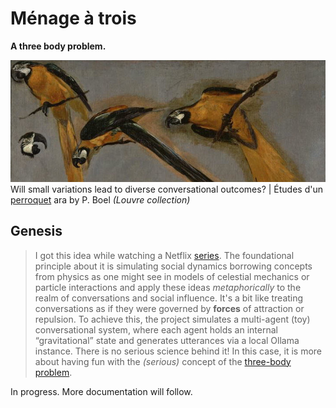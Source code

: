 # Ménage à trois

**A three body problem.**

![Banner Image](/img/header.jpeg "A header image depicting a stochastic parrot.")
Will small variations lead to diverse conversational outcomes? | Études d'un [perroquet](https://en.wikipedia.org/wiki/Stochastic_parrot) ara by P. Boel *(Louvre collection)*

## Genesis

> I got this idea while watching a Netflix [series](https://en.wikipedia.org/wiki/3_Body_Problem_(TV_series)). The foundational principle about it is simulating social dynamics borrowing concepts from physics as one might see in models of celestial mechanics or particle interactions and apply these ideas *metaphorically* to the realm of conversations and social influence. It's a bit like treating conversations as if they were governed by **forces** of attraction or repulsion. To achieve this, the project simulates a multi-agent (toy) conversational system, where each agent holds an internal “gravitational” state and generates utterances via a local Ollama instance.
> There is no serious science behind it! In this case, it is more about having fun with the *(serious)* concept of the [three-body problem](https://en.wikipedia.org/wiki/Three-body_problem).

In progress. More documentation will follow.
